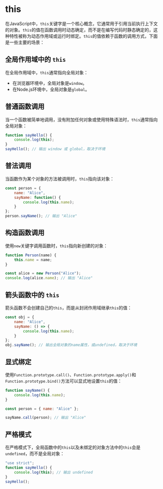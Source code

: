 # this

在JavaScript中，`this`关键字是一个核心概念，它通常用于引用当前执行上下文的对象。`this`的值在函数调用时动态确定，而不是在编写代码时静态确定的，这种特性被称为动态作用域或运行时绑定。`this`的值依赖于函数的调用方式，下面是一些主要的场景：



## 全局作用域中的 `this`

在全局作用域中，`this`通常指向全局对象：

- 在浏览器环境中，全局对象是`window`。
- 在Node.js环境中，全局对象是`global`。



## 普通函数调用

当一个函数被简单地调用，没有附加任何对象或使用特殊语法时，`this`通常指向全局对象：

```javascript
function sayHello() {
    console.log(this);
}
sayHello(); // 输出 window 或 global，取决于环境
```



## 普法调用

当函数作为某个对象的方法被调用时，`this`指向该对象：

```javascript
const person = {
    name: "Alice",
    sayName: function() {
        console.log(this.name);
    }
};
person.sayName(); // 输出 "Alice"
```



## 构造函数调用

使用`new`关键字调用函数时，`this`指向新创建的对象：



```javascript
function Person(name) {
    this.name = name;
}

const alice = new Person("Alice");
console.log(alice.name); // 输出 "Alice"
```



## 箭头函数中的 `this`

箭头函数不会创建自己的`this`，而是从封闭作用域继承`this`的值：

```javascript
const obj = {
    name: "Alice",
    sayName: () => {
        console.log(this.name);
    }
};
obj.sayName(); // 输出全局对象的name属性，或undefined，取决于环境
```



## 显式绑定

使用`Function.prototype.call()`、`Function.prototype.apply()`和`Function.prototype.bind()`方法可以显式地设置`this`的值：

```javascript
function sayName() {
    console.log(this.name);
}

const person = { name: "Alice" };

sayName.call(person); // 输出 "Alice"
```



## 严格模式

在严格模式下，全局函数中的`this`以及未绑定的对象方法中的`this`会是`undefined`，而不是全局对象：

```javascript
"use strict";
function sayHello() {
    console.log(this); // 输出 undefined
}
sayHello();
```